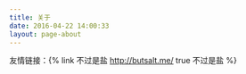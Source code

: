 ```yaml
---
title: 关于
date: 2016-04-22 14:00:33
layout: page-about
---
```

友情链接：{% link 不过是盐 http://butsalt.me/ true 不过是盐 %}